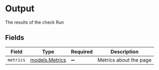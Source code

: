 # Output

The results of the check Run


## Fields

| Field                                  | Type                                   | Required                               | Description                            |
| -------------------------------------- | -------------------------------------- | -------------------------------------- | -------------------------------------- |
| `metrics`                              | [models.Metrics](../models/metrics.md) | :heavy_minus_sign:                     | Metrics about the page                 |